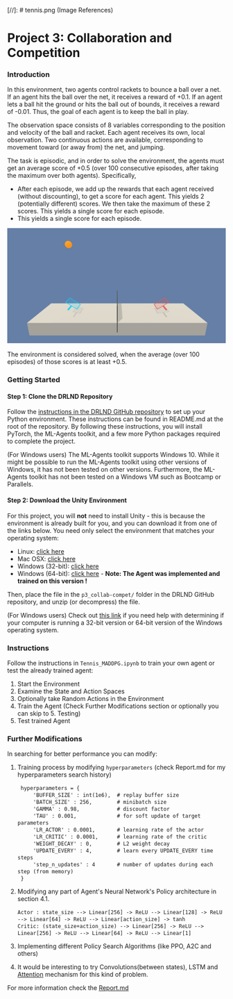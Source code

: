 [//]: # tennis.png (Image References)

[image1]: tennis.png "Trained Agent"

# Project 3: Collaboration and Competition

### Introduction

In this environment, two agents control rackets to bounce a ball over a net. If an agent hits the ball over the net, it receives a reward of +0.1. If an agent lets a ball hit the ground or hits the ball out of bounds, it receives a reward of -0.01. Thus, the goal of each agent is to keep the ball in play.

The observation space consists of 8 variables corresponding to the position and velocity of the ball and racket. Each agent receives its own, local observation. Two continuous actions are available, corresponding to movement toward (or away from) the net, and jumping.

The task is episodic, and in order to solve the environment, the agents must get an average score of +0.5 (over 100 consecutive episodes, after taking the maximum over both agents). Specifically,

  * After each episode, we add up the rewards that each agent received (without discounting), to get a score for each agent. This yields 2 (potentially different) scores. We then take the maximum of these 2 scores.
    This yields a single score for each episode.
  * This yields a single score for each episode. 


![Unity ML-Agents Tennis Environment][image1]

The environment is considered solved, when the average (over 100 episodes) of those scores is at least +0.5.

### Getting Started
#### Step 1: Clone the DRLND Repository

Follow the [instructions in the DRLND GitHub repository](https://github.com/udacity/deep-reinforcement-learning#dependencies) to set up your Python environment. These instructions can be found in README.md at the root of the repository. By following these instructions, you will install PyTorch, the ML-Agents toolkit, and a few more Python packages required to complete the project.

(For Windows users) The ML-Agents toolkit supports Windows 10. While it might be possible to run the ML-Agents toolkit using other versions of Windows, it has not been tested on other versions. Furthermore, the ML-Agents toolkit has not been tested on a Windows VM such as Bootcamp or Parallels.

#### Step 2: Download the Unity Environment

For this project, you will **not** need to install Unity - this is because the environment is already built for you, and you can download it from one of the links below. You need only select the environment that matches your operating system:

 - Linux: [click here](https://s3-us-west-1.amazonaws.com/udacity-drlnd/P3/Tennis/Tennis_Linux.zip)
 - Mac OSX: [click here](https://s3-us-west-1.amazonaws.com/udacity-drlnd/P3/Tennis/Tennis.app.zip)
 - Windows (32-bit): [click here](https://s3-us-west-1.amazonaws.com/udacity-drlnd/P3/Tennis/Tennis_Windows_x86.zip)
 - Windows (64-bit): [click here](https://s3-us-west-1.amazonaws.com/udacity-drlnd/P3/Tennis/Tennis_Windows_x86_64.zip) - **Note: The Agent was implemented and trained on this version !**

Then, place the file in the `p3_collab-compet/` folder in the DRLND GitHub repository, and unzip (or decompress) the file.

(For Windows users) Check out [this link](https://support.microsoft.com/en-us/help/827218/how-to-determine-whether-a-computer-is-running-a-32-bit-version-or-64) if you need help with determining if your computer is running a 32-bit version or 64-bit version of the Windows operating system.

### Instructions

Follow the instructions in `Tennis_MADDPG.ipynb` to train your own agent or test the already trained agent:
1. Start the Environment
2. Examine the State and Action Spaces
3. Optionally take Random Actions in the Environment
4. Train the Agent (Check Further Modifications section or optionally you can skip to 5. Testing)
5. Test trained Agent

### Further Modifications

In searching for better performance you can modify:
1. Training process by modifying `hyperparameters` (check Report.md for my hyperparameters search history)

        hyperparameters = {
            'BUFFER_SIZE' : int(1e6),  # replay buffer size
            'BATCH_SIZE' : 256,        # minibatch size
            'GAMMA' : 0.98,            # discount factor
            'TAU' : 0.001,             # for soft update of target parameters
            'LR_ACTOR' : 0.0001,       # learning rate of the actor
            'LR_CRITIC' : 0.0001,      # learning rate of the critic
            'WEIGHT_DECAY' : 0,        # L2 weight decay
            'UPDATE_EVERY' : 4,        # learn every UPDATE_EVERY time steps
            'step_n_updates' : 4       # number of updates during each step (from memory)
        }

 2. Modifying any part of Agent's Neural Network's Policy architecture in section 4.1.

        Actor : state_size --> Linear[256] -> ReLU --> Linear[128] -> ReLU --> Linear[64] -> ReLU --> Linear[action_size] -> tanh
        Critic: (state_size+action_size) --> Linear[256] -> ReLU --> Linear[256] -> ReLU --> Linear[64] -> ReLU --> Linear[1]

3. Implementing different Policy Search Algorithms (like PPO, A2C and others)
4. It would be interesting to try Convolutions(between states), LSTM and [Attention](https://arxiv.org/abs/1706.03762) mechanism for this kind of problem.

For more information check the [Report.md](Report.md)